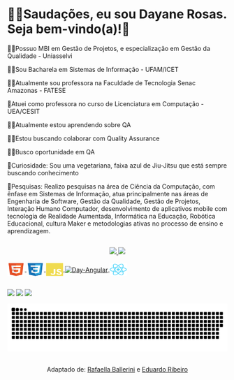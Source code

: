 <div>
  
  <h1 align="left">
  👋🏼Saudações, eu sou Dayane Rosas. Seja bem-vindo(a)!🥰
  </h1>
  <p align="left">
👩‍🎓Possuo MBI em Gestão de Projetos, e especialização em Gestão da Qualidade - Uniasselvi
<p align="left">
  <p align="left">
👩‍🎓Sou Bacharela em Sistemas de Informação - UFAM/ICET
<p align="left">
<p align="left">
👩‍🏫Atualmente sou professora na Faculdade de Tecnologia Senac Amazonas - FATESE
<p align="left">
  <p align="left">
👩‍Atuei como professora no curso de Licenciatura em Computação - UEA/CESIT
  <p align="left">
👩‍💻Atualmente estou aprendendo sobre QA
  <p align="left">
🙅‍♀️Estou buscando colaborar com Quality Assurance
  <p align="left">
💁‍♀️Busco oportunidade em QA
  <p align="left">
🌱Curiosidade: Sou uma vegetariana, faixa azul de Jiu-Jitsu que está sempre buscando conhecimento</p>
</p>
<p align="left">
🧠Pesquisas: Realizo pesquisas na área de Ciência da Computação, com ênfase em Sistemas de Informação, atua principalmente nas áreas de Engenharia de Software, Gestão da Qualidade, Gestão de Projetos, Interação Humano Computador, desenvolvimento de aplicativos mobile com tecnologia de Realidade Aumentada, Informática na Educação, Robótica Educacional, cultura Maker e metodologias ativas no processo de ensino e aprendizagem.</p>
</p>

</div>

 ##

<div> 
  
<div align="center">
  <a href="https://github.com/dayane-rosas">
  <img reght="180em" src="https://github-readme-stats.vercel.app/api?username=dayane-rosas&show_icons=true&theme=radical&include_all_commits=true&count_private=true"/>
  <img reght="180em" src="https://github-readme-stats.vercel.app/api/top-langs/?username=dayane-rosas&layout=compact&langs_count=7&theme=radical"/>
</div>
  
<div style="display: inline_block"><br>
  <img align="center" alt="Day-HTML" height="30" width="40" src="https://raw.githubusercontent.com/devicons/devicon/master/icons/html5/html5-original.svg">
  <img align="center" alt="Day-CSS" height="30" width="40" src="https://raw.githubusercontent.com/devicons/devicon/master/icons/css3/css3-original.svg">
  <img align="center" alt="Day-Js" height="30" width="40" src="https://raw.githubusercontent.com/devicons/devicon/master/icons/javascript/javascript-plain.svg">
  <img align="center" alt="Day-Angular" height="30" width="40" src="https://cdn.jsdelivr.net/gh/devicons/devicon/icons/angularjs/angularjs-original.svg">
  <img align="center" alt="Day-React" height="30" width="40" src="https://raw.githubusercontent.com/devicons/devicon/master/icons/react/react-original.svg">

</div>

 ##

<div> 

 <a href="https://discord.com/channels/@me" target="_blank"><img src="https://img.shields.io/badge/Discord-7289DA?style=for-the-badge&logo=discord&logoColor=white" target="_blank"></a>
<a href = "mailto:dayanerosas@gmail.com"><img src="https://img.shields.io/badge/Gmail-D14836?style=for-the-badge&logo=gmail&logoColor=white" target="_blank"></a>
<a href="https://www.linkedin.com/in/dayane-rosas-de-souza-22b9b2104/" target="_blank"><img src="https://img.shields.io/badge/-LinkedIn-%230077B5?style=for-the-badge&logo=linkedin&logoColor=white" target="_blank"></a> 

</div>

<div align="center">

  ![Snake animation](https://github.com/dayane-rosas/dayanerosas/blob/output/github-contribution-grid-snake.svg)
  
  </div>

 ##

<div> 
</div>
<div align="center">
  <p>Adaptado de: <a href="https://github.com/rafaballerini">Rafaella Ballerini</a> e <a href="https://github.com/duribeiro/duribeiro">Eduardo Ribeiro</a> </p> 
</div>
